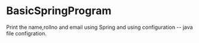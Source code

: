 # BasicSpringProgram
Print the name,rollno and email using Spring and using configuration -- java file configration. 
